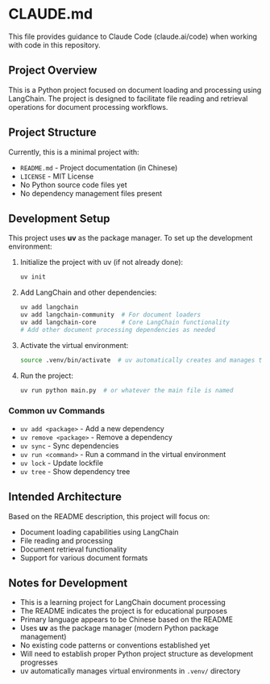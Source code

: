 # CLAUDE.md

This file provides guidance to Claude Code (claude.ai/code) when working with code in this repository.

## Project Overview

This is a Python project focused on document loading and processing using LangChain. The project is designed to facilitate file reading and retrieval operations for document processing workflows.

## Project Structure

Currently, this is a minimal project with:
- `README.md` - Project documentation (in Chinese)
- `LICENSE` - MIT License
- No Python source code files yet
- No dependency management files present

## Development Setup

This project uses **uv** as the package manager. To set up the development environment:

1. Initialize the project with uv (if not already done):
   ```bash
   uv init
   ```

2. Add LangChain and other dependencies:
   ```bash
   uv add langchain
   uv add langchain-community  # For document loaders
   uv add langchain-core       # Core LangChain functionality
   # Add other document processing dependencies as needed
   ```

3. Activate the virtual environment:
   ```bash
   source .venv/bin/activate  # uv automatically creates and manages this
   ```

4. Run the project:
   ```bash
   uv run python main.py  # or whatever the main file is named
   ```

### Common uv Commands

- `uv add <package>` - Add a new dependency
- `uv remove <package>` - Remove a dependency
- `uv sync` - Sync dependencies
- `uv run <command>` - Run a command in the virtual environment
- `uv lock` - Update lockfile
- `uv tree` - Show dependency tree

## Intended Architecture

Based on the README description, this project will focus on:
- Document loading capabilities using LangChain
- File reading and processing
- Document retrieval functionality
- Support for various document formats

## Notes for Development

- This is a learning project for LangChain document processing
- The README indicates the project is for educational purposes
- Primary language appears to be Chinese based on the README
- Uses **uv** as the package manager (modern Python package management)
- No existing code patterns or conventions established yet
- Will need to establish proper Python project structure as development progresses
- uv automatically manages virtual environments in `.venv/` directory